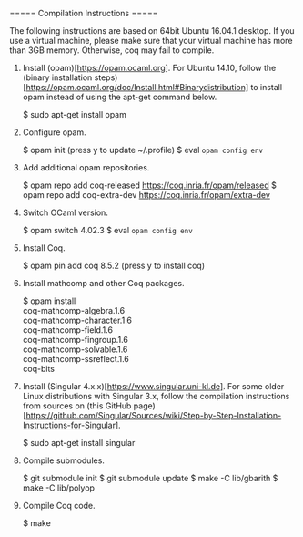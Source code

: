 
===== Compilation Instructions =====

The following instructions are based on 64bit Ubuntu 16.04.1 desktop.
If you use a virtual machine, please make sure that your virtual machine has
more than 3GB memory.
Otherwise, coq may fail to compile.

1. Install (opam)[https://opam.ocaml.org].
   For Ubuntu 14.10, follow the (binary installation steps)[https://opam.ocaml.org/doc/Install.html#Binarydistribution]
   to install opam instead of using the apt-get command below.

   $ sudo apt-get install opam

2. Configure opam.

   $ opam init
     (press y to update ~/.profile)
   $ eval `opam config env`

3. Add additional opam repositories.

   $ opam repo add coq-released https://coq.inria.fr/opam/released
   $ opam repo add coq-extra-dev https://coq.inria.fr/opam/extra-dev

4. Switch OCaml version.

   $ opam switch 4.02.3
   $ eval `opam config env`

5. Install Coq.

   $ opam pin add coq 8.5.2
     (press y to install coq)

6. Install mathcomp and other Coq packages.

   $ opam install \
       coq-mathcomp-algebra.1.6 \
       coq-mathcomp-character.1.6 \
       coq-mathcomp-field.1.6 \
       coq-mathcomp-fingroup.1.6 \
       coq-mathcomp-solvable.1.6 \
       coq-mathcomp-ssreflect.1.6 \
       coq-bits

7. Install (Singular 4.x.x)[https://www.singular.uni-kl.de].
   For some older Linux distributions with Singular 3.x, follow
   the compilation instructions from sources on (this GitHub page)[https://github.com/Singular/Sources/wiki/Step-by-Step-Installation-Instructions-for-Singular].

   $ sudo apt-get install singular

8. Compile submodules.

   $ git submodule init
   $ git submodule update
   $ make -C lib/gbarith
   $ make -C lib/polyop

9. Compile Coq code.
 
   $ make
